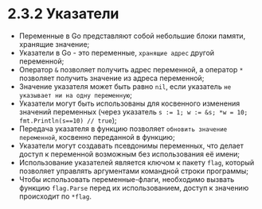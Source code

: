 # 2.3.2 Указатели
* Переменные в Go представляют собой небольшие блоки памяти, хранящие значение;
* Указатели в Go - это переменные, `хранящие адрес` другой переменной;
* Оператор `&` позволяет получить адрес переменной, а оператор `*` позволяет получить значение из адреса переменной;
* Значение указателя может быть равно `nil`, если указатель `не указывает ни на одну переменную`;
* Указатели могут быть использованы для косвенного изменения значений переменных (через
  указатель `s := 1; w := &s; *w = 10; fmt.Println(s==10) // true`);
* Передача указателя в функцию позволяет `обновить значение переменной`, косвенно переданной в функцию;
* Указатели могут создавать псевдонимы переменных, что делает доступ к переменной возможным без использования её имени;
* Использование указателей является ключом к пакету `flag`, который позволяет управлять аргументами командной строки
  программы;
* Чтобы использовать переменные-флаги, необходимо вызвать функцию `flag.Parse` перед их использованием, доступ к
  значению происходит по `*flag`.
